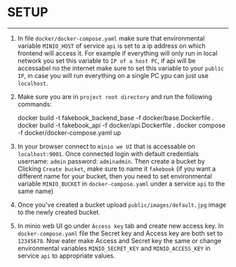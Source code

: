 # SETUP

--------------
1. In file `docker/docker-compose.yaml` make sure that environmental variable `MINIO_HOST` of service `api` is set to a ip address on which frontend will access it. For example if everything will only run in local network you set this variable to `IP of a host PC`, if api will be accessabel no the internet make sure to set this variable to your `public IP`, in case you will run everything on a single PC ypu can just use `localhost`.
2. Make sure you are in `project root directory` and run the following commands:
   

    docker build -t fakebook_backend_base -f docker/base.Dockerfile .
    docker build -t fakebook_api -f docker/api.Dockerfile .
    docker compose -f docker/docker-compose.yaml up

3. In your browser connect to `minio we UI` that is accessable on `localhost:9001`. Once connected login with default credentials username: `admin` password: `adminadmin`. Then create a bucket by Clicking `Create bucket`, make sure to name it `fakebook` (if you want a different name for your bucket, then you need to set environmental variable `MINIO_BUCKET` in `docker-compose.yaml` under a service `api` to the same name)
4. Once you've created a bucket upload `public/images/default.jpg` image to the newly created bucket.
5. In minio web UI go under `Àccess key` tab and create new access key. In `docker-compose.yaml` file the Secret key and Access key are both set to `12345678`. Now eater make Access and Secret key the same or change environmental variables `MINIO_SECRET_KEY` and `MINIO_ACCESS_KEY` in service `api` to appropriate values.

